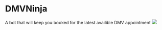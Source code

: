 # DMVNinja
A bot that will keep you booked for the latest availible DMV appointment
![](demogif.gif)

